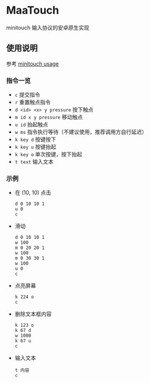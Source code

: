 # MaaTouch

minitouch 输入协议的安卓原生实现

## 使用说明

参考 [minitouch usage](https://github.com/DeviceFarmer/minitouch#usage)

### 指令一览

- `c` 提交指令
- `r` 重置触点指令
- `d <id> <x> y pressure` 按下触点
- `m id x y pressure` 移动触点
- `u id` 抬起触点
- `w ms` 指令执行等待（不建议使用，推荐调用方自行延迟）
- `k key d` 按键按下
- `k key u` 按键抬起
- `k key o` 单次按键，按下抬起
- `t text` 输入文本

### 示例

- 在 (10, 10) 点击

  ```text
  d 0 10 10 1
  u 0
  c
  ```

- 滑动

  ```text
  d 0 10 10 1
  w 100
  m 0 20 20 1
  w 100
  m 0 30 30 1
  w 100
  u 0
  c
  ```

- 点亮屏幕

  ```text
  k 224 o
  c
  ```

- 删除文本框内容

  ```text
  k 123 o
  k 67 d
  w 1000
  k 67 u
  c
  ```

- 输入文本

  ```text
  t 内容
  c
  ```

